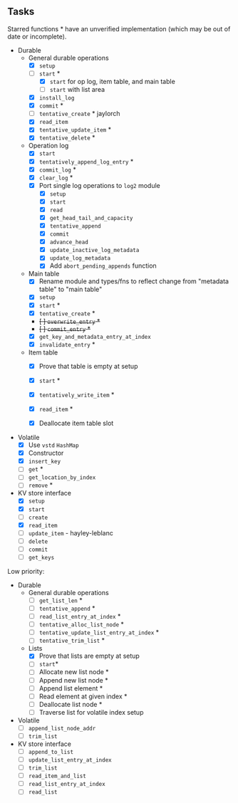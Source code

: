 ## Tasks

Starred functions * have an unverified implementation (which may be out of date or incomplete).


- Durable
    - General durable operations
        - [x] `setup`
        - [ ] `start` * 
          - [x] `start` for op log, item table, and main table
          - [ ] `start` with list area
        - [x] `install_log`
        - [x] `commit` * 
        - [ ] `tentative_create` * jaylorch
        - [x] `read_item` 
        - [x] `tentative_update_item` *
        - [x] `tentative_delete` * 
        
    - Operation log
        - [x] `start`
        - [x] `tentatively_append_log_entry` *
        - [x] `commit_log` * 
        - [x] `clear_log` * 
        - [x] Port single log operations to `log2` module 
            - [x] `setup`
            - [x] `start` 
            - [x] `read`
            - [x] `get_head_tail_and_capacity`
            - [x] `tentative_append`
            - [x] `commit`
            - [x] `advance_head`
            - [x] `update_inactive_log_metadata`
            - [x] `update_log_metadata`
            - [x] Add `abort_pending_appends` function
    - Main table 
        - [x] Rename module and types/fns to reflect change from "metadata table" to "main table" 
        - [x] `setup`
        - [x] `start` *
        - [x] `tentative_create` *
        - ~~[ ] `overwrite_entry` *~~
        - ~~[ ] `commit_entry` *~~
        - [x] `get_key_and_metadata_entry_at_index`
        - [x] `invalidate_entry` *
    - Item table
        - [x] Prove that table is empty at setup
        - [x] `start` *
        - [x] `tentatively_write_item` *
        - [x] `read_item` *
        - [x] Deallocate item table slot


- Volatile
    - [x] Use `vstd` `HashMap` 
    - [x] Constructor
    - [x] `insert_key`
    - [ ] `get` *
    - [ ] `get_location_by_index`
    - [ ] `remove` *
  
- KV store interface
    - [x] `setup`
    - [x] `start` 
    - [ ] `create` 
    - [x] `read_item`
    - [ ] `update_item` - hayley-leblanc
    - [ ] `delete`
    - [ ] `commit`
    - [ ] `get_keys`

Low priority:
- Durable
    - General durable operations
        - [ ] `get_list_len` *
        - [ ] `tentative_append` *
        - [ ] `read_list_entry_at_index` *
        - [ ] `tentative_alloc_list_node` *
        - [ ] `tentative_update_list_entry_at_index` *
        - [ ] `tentative_trim_list` *
    - Lists
        - [x] Prove that lists are empty at setup
        - [ ] `start`*
        - [ ] Allocate new list node *
        - [ ] Append new list node *
        - [ ] Append list element * 
        - [ ] Read element at given index *
        - [ ] Deallocate list node *
        - [ ] Traverse list for volatile index setup 
- Volatile
    - [ ] `append_list_node_addr`
    - [ ] `trim_list`
- KV store interface
    - [ ] `append_to_list`
    - [ ] `update_list_entry_at_index`
    - [ ] `trim_list`
    - [ ] `read_item_and_list`
    - [ ] `read_list_entry_at_index`
    - [ ] `read_list`